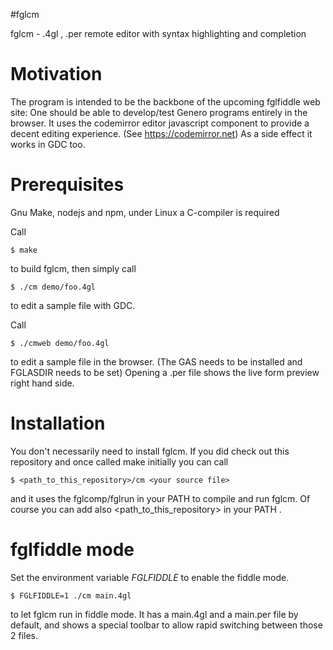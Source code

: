 #fglcm

fglcm - .4gl , .per remote editor with syntax highlighting and completion

# Motivation

The program is intended to be the backbone of the upcoming fglfiddle web site:
One should be able to develop/test Genero programs entirely in the browser.
It uses the codemirror editor javascript component to provide a decent editing experience. 
(See https://codemirror.net)
As a side effect it works in GDC too.

# Prerequisites
Gnu Make, nodejs and npm, under Linux a C-compiler is required

Call
```
$ make
```
to build fglcm, then
simply call
```
$ ./cm demo/foo.4gl
```
to edit a sample file with GDC.

Call
```
$ ./cmweb demo/foo.4gl
```
to edit a sample file in the browser.
(The GAS needs to be installed and FGLASDIR needs to be set)
Opening a .per file shows the live form preview right hand side.

# Installation

You don't necessarily need to install fglcm.
If you did check out this repository and once called make initially you can call
```
$ <path_to_this_repository>/cm <your source file>
```
and it uses the fglcomp/fglrun in your PATH to compile and run fglcm.
Of course you can add also <path_to_this_repository> in your PATH .

# fglfiddle mode

Set the environment variable *FGLFIDDLE* to enable the fiddle mode.
```
$ FGLFIDDLE=1 ./cm main.4gl
```
to let fglcm run in fiddle mode.
It has a main.4gl and a main.per file by default,
and shows a special toolbar to allow rapid switching between those 2 files.
